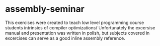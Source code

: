 # assembly-seminar

This exercises were created to teach low level programming course students intrinsics of compiler optimizations/
Unfortunately the excersise manual and presentation was written in polish, but subjects covered in excercises can serve as a good inline assembly reference. 
